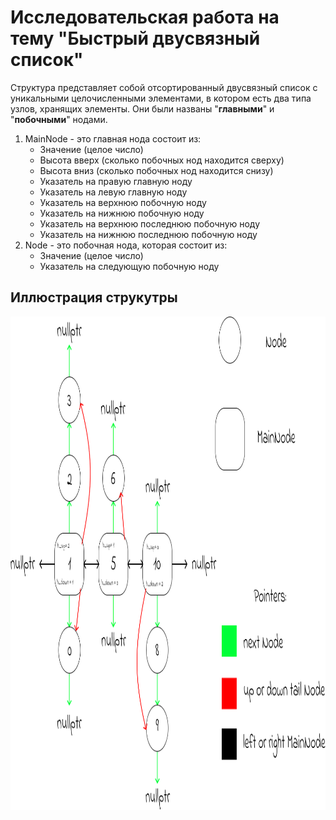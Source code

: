# Исследовательская работа на тему "Быстрый двусвязный список"
Структура представляет собой отсортированный двусвязный список с уникальными целочисленными элементами, в котором есть два типа узлов, хранящих элементы.
Они были названы "**главными**" и "**побочными**" нодами.
1) MainNode - это главная нода состоит из:
   * Значение (целое число)
   * Высота вверх (сколько побочных нод находится сверху)
   * Высота вниз (сколько побочных нод находится снизу)
   * Указатель на правую главную ноду
   * Указатель на левую главную ноду
   * Указатель на верхнюю побочную ноду
   * Указатель на нижнюю побочную ноду
   * Указатель на верхнюю последнюю побочную ноду
   * Указатель на нижнюю последнюю побочную ноду
2) Node - это побочная нода, которая состоит из:
   * Значение (целое число)
   * Указатель на следующую побочную ноду
## Иллюстрация струкутры
<p align="center">
  <img src="https://github.com/Qcsteeven/FastLinkedList/blob/main/fll.png" height=789>
</p>

